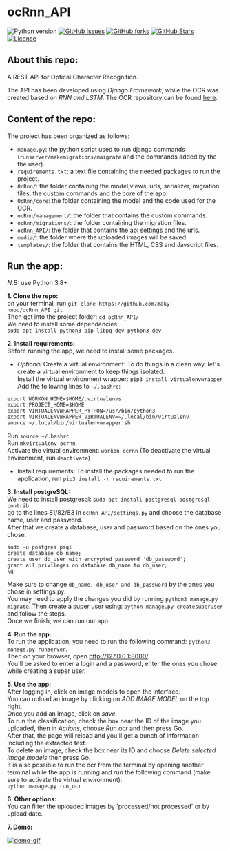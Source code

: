 # ocRnn_API

![Python version][python-version]
[![GitHub issues][issues-image]][issues-url]
[![GitHub forks][fork-image]][fork-url]
[![GitHub Stars][stars-image]][stars-url]
[![License][license-image]][license-url]

## About this repo:  

A REST API for Optical Character Recognition.  

The API has been developed using *Django Framework*, while the OCR was created based on *RNN and LSTM*. The OCR repository can be found [here](https://github.com/maky-hnou/ocRnn).  

## Content of the repo:  
The project has been organized as follows:  
- `manage.py`: the python script used to run django commands (`runserver/makemigrations/maigrate` and the commands added by the the user).  
- `requirements.txt`: a text file containing the needed packages to run the project.  
- `OcRnn/`: the folder containing the model,views, urls, serializer, migration files, the custom commands and the core of the app.  
- `OcRnn/core`: the folder containing the model and the code used for the OCR.  
- `ocRnn/management/`: the folder that contains the custom commands.  
- `ocRnn/migrations/`: the folder containing the migration files.  
- `ocRnn_API/`: the folder that contains the api settings and the urls.  
- `media/`: the folder where the uploaded images will be saved.  
- `templates/`: the folder that contains the HTML, CSS and Javscript files.  

## Run the app:  
*N.B:* use Python 3.8+  

**1. Clone the repo:**  
on your terminal, run `git clone https://github.com/maky-hnou/ocRnn_API.git`  
Then get into the project folder: `cd ocRnn_API/`  
We need to install some dependencies:  
`sudo apt install python3-pip libpq-dev python3-dev`

**2. Install requirements:**  
Before running the app, we need to install some packages.  
- *Optional* Create a virtual environment:  To do things in a clean way, let's create a virtual environment to keep things isolated.  
Install the virtual environment wrapper: `pip3 install virtualenvwrapper`  
Add the following lines to `~/.bashrc`:  
```
export WORKON_HOME=$HOME/.virtualenvs
export PROJECT_HOME=$HOME
export VIRTUALENVWRAPPER_PYTHON=/usr/bin/python3
export VIRTUALENVWRAPPER_VIRTUALENV=~/.local/bin/virtualenv
source ~/.local/bin/virtualenvwrapper.sh
```
Run `source ~/.bashrc`  
Run `mkvirtualenv ocrnn`  
Activate the virtual environment: `workon ocrnn` (To deactivate the virtual environment, run `deactivate`)  
- Install requirements: To install the packages needed to run the application, run `pip3 install -r requirements.txt`  

**3. Install postgreSQL:**  
We need to install postgresql: `sudo apt install postgresql postgresql-contrib`  
go to the lines 81/82/83 in `ocRnn_API/settings.py` and choose the database name, user and password.  
After that we create a database, user and password based on the ones you chose.  
```
sudo -u postgres psql
create database db_name;
create user db_user with encrypted password 'db_password';
grant all privileges on database db_name to db_user;
\q
```  

Make sure to change `db_name, db_user and db_password` by the ones you chose in settings.py.  
You may need to apply the changes you did by running `python3 manage.py migrate`.
Then create a super user using: `python manage.py createsuperuser` and follow the steps.  
Once we finish, we can run our app.  

**4. Run the app:**  
To run the application, you need to run the following command: `python3 manage.py runserver`.  
Then on your browser, open http://127.0.0.1:8000/.  
You'll be asked to enter a login and a password, enter the ones you chose while creating a super user.  

**5. Use the app:**  
After logging in, click on image models to open the interface.  
You can upload an image by clicking on *ADD IMAGE MODEL* on the top right.  
Once you add an image, click on *save*.  
To run the classification, check the box near the ID of the image you uploaded, then in *Actions*, choose *Run ocr* and then press Go.  
After that, the page will reload and you'll get a bunch of information including the extracted text.  
To delete an image, check the box near its ID and choose *Delete selected image models* then press Go.  
It is also possible to run the ocr from the terminal by opening another terminal while the app is running and run the following command (make sure to activate the virtual environment):  
`python manage.py run_ocr`  

**6. Other options:**  
You can filter the uploaded images by 'processed/not processed' or by upload date.  

**7. Demo:**  

<a href="https://github.com/maky-hnou/ocRnn_API/blob/main/demo/demo.gif"><img src="https://github.com/maky-hnou/ocRnn_API/blob/main/demo/demo.gif" title="demo-gif"/></a>

[python-version]:https://img.shields.io/badge/python-3.8+-brightgreen.svg
[issues-image]:https://img.shields.io/github/issues/maky-hnou/ocRnn_API.svg
[issues-url]:https://github.com/maky-hnou/ocRnn_API/issues
[fork-image]:https://img.shields.io/github/forks/maky-hnou/ocRnn_API.svg
[fork-url]:https://github.com/maky-hnou/ocRnn_API/network/members
[stars-image]:https://img.shields.io/github/stars/maky-hnou/ocRnn_API.svg
[stars-url]:https://github.com/maky-hnou/ocRnn_API/stargazers
[license-image]:https://img.shields.io/github/license/maky-hnou/ocRnn_API.svg
[license-url]:https://github.com/maky-hnou/ocRnn_API/blob/main/LICENSE
